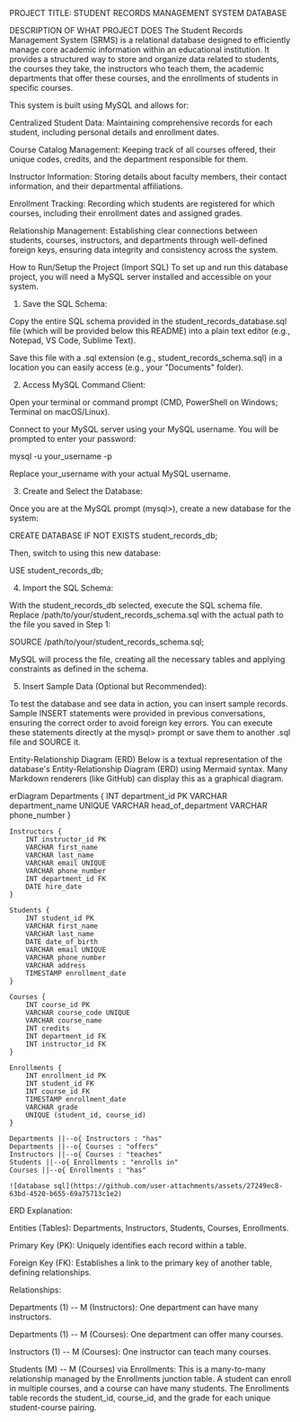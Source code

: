 
PROJECT TITLE: STUDENT RECORDS MANAGEMENT SYSTEM DATABASE

DESCRIPTION OF WHAT PROJECT DOES
The Student Records Management System (SRMS) is a relational database designed to efficiently manage core academic information within an educational institution. It provides a structured way to store and organize data related to students, the courses they take, the instructors who teach them, the academic departments that offer these courses, and the enrollments of students in specific courses.

This system is built using MySQL and allows for:

Centralized Student Data: Maintaining comprehensive records for each student, including personal details and enrollment dates.

Course Catalog Management: Keeping track of all courses offered, their unique codes, credits, and the department responsible for them.

Instructor Information: Storing details about faculty members, their contact information, and their departmental affiliations.

Enrollment Tracking: Recording which students are registered for which courses, including their enrollment dates and assigned grades.

Relationship Management: Establishing clear connections between students, courses, instructors, and departments through well-defined foreign keys, ensuring data integrity and consistency across the system.

How to Run/Setup the Project (Import SQL)
To set up and run this database project, you will need a MySQL server installed and accessible on your system.

1. Save the SQL Schema:

Copy the entire SQL schema provided in the student_records_database.sql file (which will be provided below this README) into a plain text editor (e.g., Notepad, VS Code, Sublime Text).

Save this file with a .sql extension (e.g., student_records_schema.sql) in a location you can easily access (e.g., your "Documents" folder).

2. Access MySQL Command Client:

Open your terminal or command prompt (CMD, PowerShell on Windows; Terminal on macOS/Linux).

Connect to your MySQL server using your MySQL username. You will be prompted to enter your password:

mysql -u your_username -p

Replace your_username with your actual MySQL username.

3. Create and Select the Database:

Once you are at the MySQL prompt (mysql>), create a new database for the system:

CREATE DATABASE IF NOT EXISTS student_records_db;

Then, switch to using this new database:

USE student_records_db;

4. Import the SQL Schema:

With the student_records_db selected, execute the SQL schema file. Replace /path/to/your/student_records_schema.sql with the actual path to the file you saved in Step 1:

SOURCE /path/to/your/student_records_schema.sql;

MySQL will process the file, creating all the necessary tables and applying constraints as defined in the schema.

5. Insert Sample Data (Optional but Recommended):

To test the database and see data in action, you can insert sample records. Sample INSERT statements were provided in previous conversations, ensuring the correct order to avoid foreign key errors. You can execute these statements directly at the mysql> prompt or save them to another .sql file and SOURCE it.

Entity-Relationship Diagram (ERD)
Below is a textual representation of the database's Entity-Relationship Diagram (ERD) using Mermaid syntax. Many Markdown renderers (like GitHub) can display this as a graphical diagram.

erDiagram
    Departments {
        INT department_id PK
        VARCHAR department_name UNIQUE
        VARCHAR head_of_department
        VARCHAR phone_number
    }

    Instructors {
        INT instructor_id PK
        VARCHAR first_name
        VARCHAR last_name
        VARCHAR email UNIQUE
        VARCHAR phone_number
        INT department_id FK
        DATE hire_date
    }

    Students {
        INT student_id PK
        VARCHAR first_name
        VARCHAR last_name
        DATE date_of_birth
        VARCHAR email UNIQUE
        VARCHAR phone_number
        VARCHAR address
        TIMESTAMP enrollment_date
    }

    Courses {
        INT course_id PK
        VARCHAR course_code UNIQUE
        VARCHAR course_name
        INT credits
        INT department_id FK
        INT instructor_id FK
    }

    Enrollments {
        INT enrollment_id PK
        INT student_id FK
        INT course_id FK
        TIMESTAMP enrollment_date
        VARCHAR grade
        UNIQUE (student_id, course_id)
    }

    Departments ||--o{ Instructors : "has"
    Departments ||--o{ Courses : "offers"
    Instructors ||--o{ Courses : "teaches"
    Students ||--o{ Enrollments : "enrolls in"
    Courses ||--o{ Enrollments : "has"

    ![database sql](https://github.com/user-attachments/assets/27249ec8-63bd-4520-b655-69a75713c1e2)


ERD Explanation:

Entities (Tables): Departments, Instructors, Students, Courses, Enrollments.

Primary Key (PK): Uniquely identifies each record within a table.

Foreign Key (FK): Establishes a link to the primary key of another table, defining relationships.

Relationships:

Departments (1) -- M (Instructors): One department can have many instructors.

Departments (1) -- M (Courses): One department can offer many courses.

Instructors (1) -- M (Courses): One instructor can teach many courses.

Students (M) -- M (Courses) via Enrollments: This is a many-to-many relationship managed by the Enrollments junction table. A student can enroll in multiple courses, and a course can have many students. The Enrollments table records the student_id, course_id, and the grade for each unique student-course pairing.
